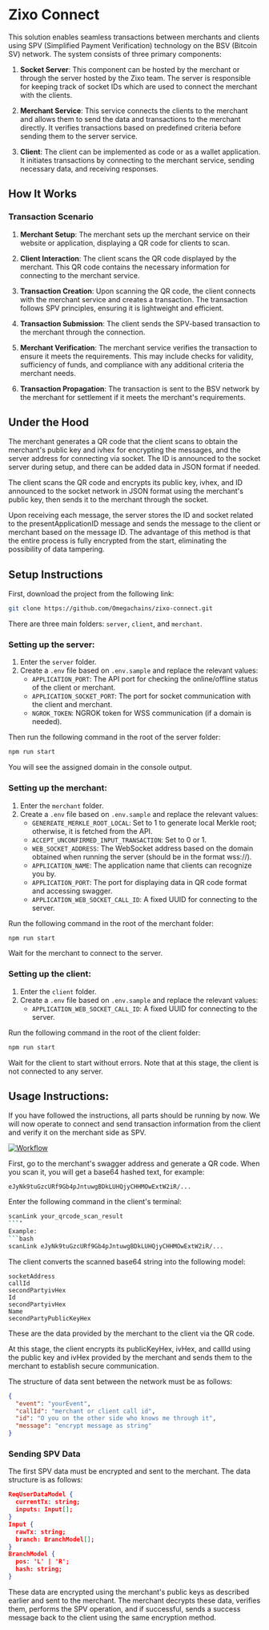 
# Zixo Connect

This solution enables seamless transactions between merchants and clients using SPV (Simplified Payment Verification) technology on the BSV (Bitcoin SV) network. The system consists of three primary components:

1. **Socket Server**: This component can be hosted by the merchant or through the server hosted by the Zixo team. The server is responsible for keeping track of socket IDs which are used to connect the merchant with the clients.

2. **Merchant Service**: This service connects the clients to the merchant and allows them to send the data and transactions to the merchant directly. It verifies transactions based on predefined criteria before sending them to the server service.

3. **Client**: The client can be implemented as code or as a wallet application. It initiates transactions by connecting to the merchant service, sending necessary data, and receiving responses.

## How It Works

### Transaction Scenario

1. **Merchant Setup**: The merchant sets up the merchant service on their website or application, displaying a QR code for clients to scan.

2. **Client Interaction**: The client scans the QR code displayed by the merchant. This QR code contains the necessary information for connecting to the merchant service.

3. **Transaction Creation**: Upon scanning the QR code, the client connects with the merchant service and creates a transaction. The transaction follows SPV principles, ensuring it is lightweight and efficient.

4. **Transaction Submission**: The client sends the SPV-based transaction to the merchant through the connection.

5. **Merchant Verification**: The merchant service verifies the transaction to ensure it meets the requirements. This may include checks for validity, sufficiency of funds, and compliance with any additional criteria the merchant needs.

6. **Transaction Propagation**: The transaction is sent to the BSV network by the merchant for settlement if it meets the merchant's requirements.
 
## Under the Hood
The merchant generates a QR code that the client scans to obtain the merchant's public key and ivhex for encrypting the messages, and the server address for connecting via socket. The ID is announced to the socket server during setup, and there can be added data in JSON format if needed.

The client scans the QR code and encrypts its public key, ivhex, and ID announced to the socket network in JSON format using the merchant's public key, then sends it to the merchant through the socket.

Upon receiving each message, the server stores the ID and socket related to the presentApplicationID message and sends the message to the client or merchant based on the message ID. The advantage of this method is that the entire process is fully encrypted from the start, eliminating the possibility of data tampering.

## Setup Instructions

First, download the project from the following link:
```bash
git clone https://github.com/Omegachains/zixo-connect.git
```
There are three main folders: `server`, `client`, and `merchant`.

### Setting up the server:
1. Enter the `server` folder.
2. Create a `.env` file based on `.env.sample` and replace the relevant values:
   - `APPLICATION_PORT`: The API port for checking the online/offline status of the client or merchant.
   - `APPLICATION_SOCKET_PORT`: The port for socket communication with the client and merchant.
   - `NGROK_TOKEN`: NGROK token for WSS communication (if a domain is needed).

Then run the following command in the root of the server folder:
```bash
npm run start
```
You will see the assigned domain in the console output.

### Setting up the merchant:
1. Enter the `merchant` folder.
2. Create a `.env` file based on `.env.sample` and replace the relevant values:
   - `GENEREATE_MERKLE_ROOT_LOCAL`: Set to 1 to generate local Merkle root; otherwise, it is fetched from the API.
   - `ACCEPT_UNCONFIRMED_INPUT_TRANSACTION`: Set to 0 or 1.
   - `WEB_SOCKET_ADDRESS`: The WebSocket address based on the domain obtained when running the server (should be in the format wss://).
   - `APPLICATION_NAME`: The application name that clients can recognize you by.
   - `APPLICATION_PORT`: The port for displaying data in QR code format and accessing swagger.
   - `APPLICATION_WEB_SOCKET_CALL_ID`: A fixed UUID for connecting to the server.

Run the following command in the root of the merchant folder:
```bash
npm run start
```
Wait for the merchant to connect to the server.

### Setting up the client:
1. Enter the `client` folder.
2. Create a `.env` file based on `.env.sample` and replace the relevant values:
   - `APPLICATION_WEB_SOCKET_CALL_ID`: A fixed UUID for connecting to the server.

Run the following command in the root of the client folder:
```bash
npm run start
```
Wait for the client to start without errors. Note that at this stage, the client is not connected to any server.

## Usage Instructions:
If you have followed the instructions, all parts should be running by now. We will now operate to connect and send transaction information from the client and verify it on the merchant side as SPV.


[![Workflow](https://i.postimg.cc/4Nwvcc6j/image.webp)](https://postimg.cc/tYZVQYmz)

First, go to the merchant's swagger address and generate a QR code. When you scan it, you will get a base64 hashed text, for example:
```
eJyNk9tuGzcURf9Gb4pJntuwgBDkLUHQjyCHHMOwExtW2iR/...
```

Enter the following command in the client's terminal:
```bash
scanLink your_qrcode_scan_result
```ْ
Example:
```bash
scanLink eJyNk9tuGzcURf9Gb4pJntuwgBDkLUHQjyCHHMOwExtW2iR/...
```
The client converts the scanned base64 string into the following model:
```
socketAddress  
callId
secondPartyivHex
Id
secondPartyivHex
Name
secondPartyPublicKeyHex
```
These are the data provided by the merchant to the client via the QR code.

At this stage, the client encrypts its publicKeyHex, ivHex, and callId using the public key and ivHex provided by the merchant and sends them to the merchant to establish secure communication.

The structure of data sent between the network must be as follows:
```json
{
  "event": "yourEvent",
  "callId": "merchant or client call id",
  "id": "O you on the other side who knows me through it",
  "message": "encrypt message as string"
}
```

### Sending SPV Data
The first SPV data must be encrypted and sent to the merchant. The data structure is as follows:
```json
ReqUserDataModel {
  currentTx: string;
  inputs: Input[];
}
Input {
  rawTx: string;
  branch: BranchModel[];
}
BranchModel {
  pos: 'L' | 'R';
  hash: string;
}
```
These data are encrypted using the merchant's public keys as described earlier and sent to the merchant. The merchant decrypts these data, verifies them, performs the SPV operation, and if successful, sends a success message back to the client using the same encryption method.
